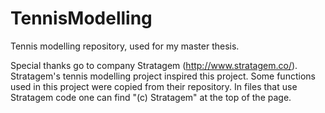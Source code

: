 # TennisModelling
Tennis modelling repository, used for my master thesis.

Special thanks go to company Stratagem (http://www.stratagem.co/).
Stratagem's tennis modelling project inspired this project. Some
functions used in this project were copied from their repository.
In files that use Stratagem code one can find "(c) Stratagem" at
the top of the page.

